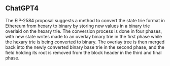 ## ChatGPT4

The EIP-2584 proposal suggests a method to convert the state trie format in Ethereum from hexary to binary by storing new values in a binary trie overlaid on the hexary trie. The conversion process is done in four phases, with new state writes made to an overlay binary trie in the first phase while the hexary trie is being converted to binary. The overlay tree is then merged back into the newly converted binary base trie in the second phase, and the field holding its root is removed from the block header in the third and final phase.

